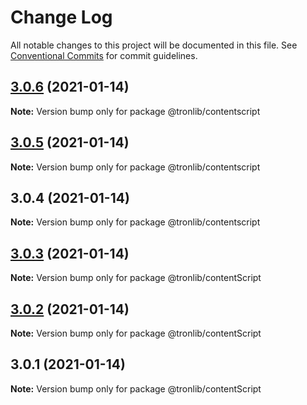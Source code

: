 # Change Log

All notable changes to this project will be documented in this file.
See [Conventional Commits](https://conventionalcommits.org) for commit guidelines.

## [3.0.6](https://github.com/Onotoko/tronlib/compare/@tronlib/contentscript@3.0.5...@tronlib/contentscript@3.0.6) (2021-01-14)

**Note:** Version bump only for package @tronlib/contentscript





## [3.0.5](https://github.com/Onotoko/tronlib/compare/@tronlib/contentscript@3.0.4...@tronlib/contentscript@3.0.5) (2021-01-14)

**Note:** Version bump only for package @tronlib/contentscript





## 3.0.4 (2021-01-14)

**Note:** Version bump only for package @tronlib/contentscript





## [3.0.3](https://github.com/Onotoko/tronlib/compare/@tronlib/contentScript@3.0.2...@tronlib/contentScript@3.0.3) (2021-01-14)

**Note:** Version bump only for package @tronlib/contentScript





## [3.0.2](https://github.com/Onotoko/tronlib/compare/@tronlib/contentScript@3.0.1...@tronlib/contentScript@3.0.2) (2021-01-14)

**Note:** Version bump only for package @tronlib/contentScript





## 3.0.1 (2021-01-14)

**Note:** Version bump only for package @tronlib/contentScript
